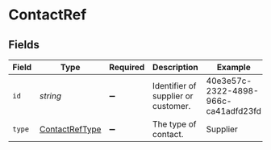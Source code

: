 # ContactRef


## Fields

| Field                                                   | Type                                                    | Required                                                | Description                                             | Example                                                 |
| ------------------------------------------------------- | ------------------------------------------------------- | ------------------------------------------------------- | ------------------------------------------------------- | ------------------------------------------------------- |
| `id`                                                    | *string*                                                | :heavy_minus_sign:                                      | Identifier of supplier or customer.                     | 40e3e57c-2322-4898-966c-ca41adfd23fd                    |
| `type`                                                  | [ContactRefType](../../models/shared/contactreftype.md) | :heavy_minus_sign:                                      | The type of contact.                                    | Supplier                                                |